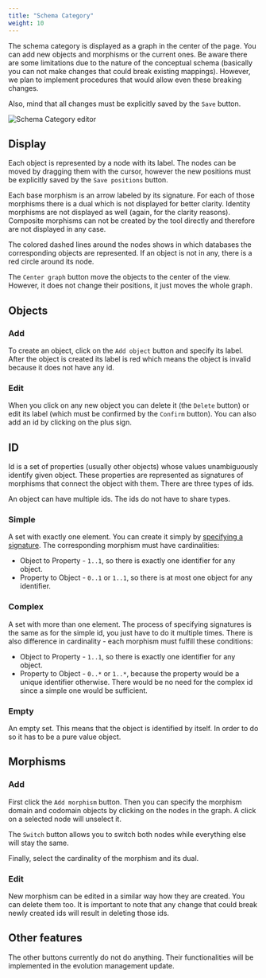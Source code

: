 ```yaml
---
title: "Schema Category"
weight: 10
---
```


The schema category is displayed as a graph in the center of the page. You can add new objects and morphisms or the current ones. Be aware there are some limitations due to the nature of the conceptual schema (basically you can not make changes that could break existing mappings). However, we plan to implement procedures that would allow even these breaking changes.

Also, mind that all changes must be explicitly saved by the `Save` button.

![Schema Category editor](/schema-category.png)
<!-- ![Schema Category editor](/static/img/schema-category.png) -->

## Display

Each object is represented by a node with its label. The nodes can be moved by dragging them with the cursor, however the new positions must be explicitly saved by the `Save positions` button.

Each base morphism is an arrow labeled by its signature. For each of those morphisms there is a dual which is not displayed for better clarity. Identity morphisms are not displayed as well (again, for the clarity reasons). Composite morphisms can not be created by the tool directly and therefore are not displayed in any case.

The colored dashed lines around the nodes shows in which databases the corresponding objects are represented. If an object is not in any, there is a red circle around its node.

The `Center graph` button move the objects to the center of the view. However, it does not change their positions, it just moves the whole graph.

## Objects

### Add

To create an object, click on the `Add object` button and specify its label. After the object is created its label is red which means the object is invalid because it does not have any id.

### Edit

When you click on any new object you can delete it (the `Delete` button) or edit its label (which must be confirmed by the `Confirm` button). You can also add an id by clicking on the plus sign.

## ID

Id is a set of properties (usually other objects) whose values unambiguously identify given object. These properties are represented as signatures of morphisms that connect the object with them. There are three types of ids.

An object can have multiple ids. The ids do not have to share types.

### Simple

A set with exactly one element. You can create it simply by [specifying a signature](createSignature.md). The corresponding morphism must have cardinalities:
- Object to Property - `1..1`, so there is exactly one identifier for any object.
- Property to Object - `0..1` or `1..1`, so there is at most one object for any identifier.

### Complex

A set with more than one element. The process of specifying signatures is the same as for the simple id, you just have to do it multiple times. There is also difference in cardinality - each morphism must fulfill these conditions:
- Object to Property - `1..1`, so there is exactly one identifier for any object.
- Property to Object - `0..*` or `1..*`, because the property would be a unique identifier otherwise. There would be no need for the complex id since a simple one would be sufficient.

### Empty

An empty set. This means that the object is identified by itself. In order to do so it has to be a pure value object.

## Morphisms

### Add

First click the `Add morphism` button. Then you can specify the morphism domain and codomain objects by clicking on the nodes in the graph. A click on a selected node will unselect it.

The `Switch` button allows you to switch both nodes while everything else will stay the same.

Finally, select the cardinality of the morphism and its dual.

### Edit

New morphism can be edited in a similar way how they are created. You can delete them too. It is important to note that any change that could break newly created ids will result in deleting those ids.

## Other features

The other buttons currently do not do anything. Their functionalities will be implemented in the evolution management update.